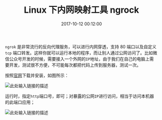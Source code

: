 ﻿---
title: Linux 下内网映射工具 ngrock
date: 2017-10-12 00:12:00
description: 体验Linux 下内网映射工具 ngrock
tags:
- Linux Tool
categories:
- Linux
copyright: false
---


`ngrok` 是非常流行的反向代理服务，可以进行内网穿透，支持 80 端口以及自定义 `tcp` 端口转发。这样你就可以运行本地的程序，而让别人通过公网访问了。比如微信公众号开发的时候，需要接入一个外网的`IP`地址，由于我们在自己的电脑上需要开发，测试很不方便，不可能每次都把代码上传到服务器，测试一次。

按照[官网](https://ngrok.com/)下载并安装，如图所示：

![此处输入链接的描述][1]

运行时，指定`http`端口号，即可；对暴露的公网`IP`进行访问，相当于访问本机器的此端口应用；

![此处输入链接的描述][2]


  [1]: http://owk2q4gs5.bkt.clouddn.com/ngrock.png
  [2]: http://owk2q4gs5.bkt.clouddn.com/ngrock-http8099.png